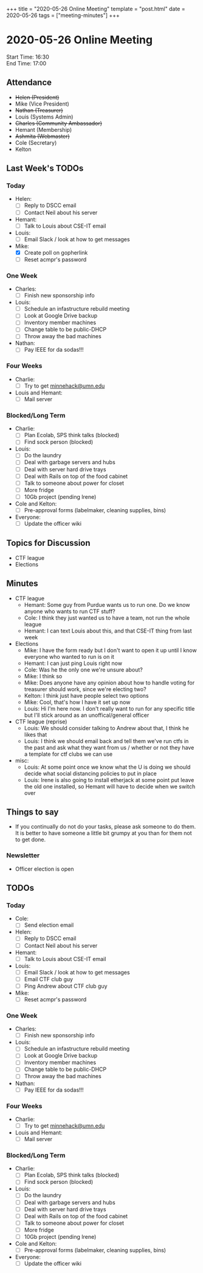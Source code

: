 +++
title = "2020-05-26 Online Meeting"
template = "post.html"
date = 2020-05-26
tags = ["meeting-minutes"]
+++
# 2020-05-26 Online Meeting

Start Time: 16:30  
End Time:   17:00  

## Attendance
- ~~Helen      (President)~~
- Mike       (Vice President)
- ~~Nathan     (Treasurer)~~
- Louis      (Systems Admin)
- ~~Charles    (Community Ambassador)~~
- Hemant     (Membership)
- ~~Ashmita    (Webmaster)~~
- Cole       (Secretary)
- Kelton

## Last Week's TODOs
### Today
- Helen:
  - [ ] Reply to DSCC email
  - [ ] Contact Neil about his server
- Hemant:
  - [ ] Talk to Louis about CSE-IT email
- Louis:
  - [ ] Email Slack / look at how to get messages
- Mike:
  - [x] Create poll on gopherlink
  - [ ] Reset acmpr's password
### One Week
- Charles:
  - [ ] Finish new sponsorship info
- Louis:
  - [ ] Schedule an infastructure rebuild meeting
  - [ ] Look at Google Drive backup
  - [ ] Inventory member machines
  - [ ] Change table to be public-DHCP
  - [ ] Throw away the bad machines
- Nathan:
  - [ ] Pay IEEE for da sodas!!!
### Four Weeks
- Charlie:
  - [ ] Try to get minnehack@umn.edu
- Louis and Hemant:
  - [ ] Mail server
### Blocked/Long Term
- Charlie:
  - [ ] Plan Ecolab, SPS think talks (blocked)
  - [ ] Find sock person (blocked)
- Louis:
  - [ ] Do the laundry
  - [ ] Deal with garbage servers and hubs
  - [ ] Deal with server hard drive trays
  - [ ] Deal with Rails on top of the food cabinet
  - [ ] Talk to someone about power for closet
  - [ ] More fridge
  - [ ] 10Gb project (pending Irene)
- Cole and Kelton:
  - [ ] Pre-approval forms (labelmaker, cleaning supplies, bins) 
- Everyone:
  - [ ] Update the officer wiki

## Topics for Discussion
- CTF league
- Elections

## Minutes
- CTF league
  - Hemant: Some guy from Purdue wants us to run one. Do we know anyone who wants to run CTF stuff?
  - Cole: I think they just wanted us to have a team, not run the whole league
  - Hemant: I can text Louis about this, and that CSE-IT thing from last week
- Elections
  - Mike: I have the form ready but I don't want to open it up until I know everyone who wanted to run is on it
  - Hemant: I can just ping Louis right now
  - Cole: Was he the only one we're unsure about?
  - Mike: I think so
  - Mike: Does anyone have any opinion about how to handle voting for treasurer should work, since we're electing two?
  - Kelton: I think just have people select two options
  - Mike: Cool, that's how I have it set up now
  - Louis: Hi I'm here now. I don't really want to run for any specific title but I'll stick around as an unoffical/general officer
- CTF league (reprise)
  - Louis: We should consider talking to Andrew about that, I think he likes that
  - Louis: I think we should email back and tell them we've run ctfs in the past and ask what they want from us / whether or not they have a template for ctf clubs we can use
- misc:
  - Louis: At some point once we know what the U is doing we should decide what social distancing policies to put in place
  - Louis: Irene is also going to install etherjack at some point put leave the old one installed, so Hemant will have to decide when we switch over

## Things to say
- If you continually do not do your tasks, please ask someone to do them. It is better to have someone a little bit grumpy at you than for them not to get done.

### Newsletter
- Officer election is open

## TODOs
### Today
- Cole:
  - [ ] Send election email
- Helen:
  - [ ] Reply to DSCC email
  - [ ] Contact Neil about his server
- Hemant:
  - [ ] Talk to Louis about CSE-IT email
- Louis:
  - [ ] Email Slack / look at how to get messages
  - [ ] Email CTF club guy
  - [ ] Ping Andrew about CTF club guy
- Mike:
  - [ ] Reset acmpr's password
### One Week
- Charles:
  - [ ] Finish new sponsorship info
- Louis:
  - [ ] Schedule an infastructure rebuild meeting
  - [ ] Look at Google Drive backup
  - [ ] Inventory member machines
  - [ ] Change table to be public-DHCP
  - [ ] Throw away the bad machines
- Nathan:
  - [ ] Pay IEEE for da sodas!!!
### Four Weeks
- Charlie:
  - [ ] Try to get minnehack@umn.edu
- Louis and Hemant:
  - [ ] Mail server
### Blocked/Long Term
- Charlie:
  - [ ] Plan Ecolab, SPS think talks (blocked)
  - [ ] Find sock person (blocked)
- Louis:
  - [ ] Do the laundry
  - [ ] Deal with garbage servers and hubs
  - [ ] Deal with server hard drive trays
  - [ ] Deal with Rails on top of the food cabinet
  - [ ] Talk to someone about power for closet
  - [ ] More fridge
  - [ ] 10Gb project (pending Irene)
- Cole and Kelton:
  - [ ] Pre-approval forms (labelmaker, cleaning supplies, bins) 
- Everyone:
  - [ ] Update the officer wiki
